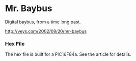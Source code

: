 Mr. Baybus
=========

Digital baybus, from a time long past.

http://veys.com/2002/08/20/mr-baybus

### Hex File

The hex file is built for a PIC16F84a.  See the article for details.
